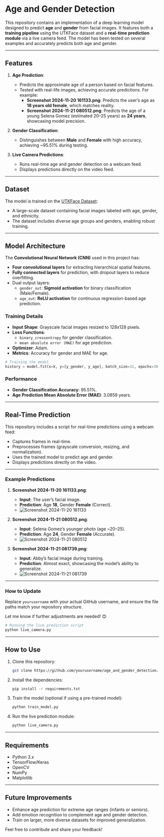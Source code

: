 
# **Age and Gender Detection**

This repository contains an implementation of a deep learning model designed to predict **age** and **gender** from facial images. It features both a **training pipeline** using the UTKFace dataset and a **real-time prediction module** via a live camera feed. The model has been tested on several examples and accurately predicts both age and gender.

---

## **Features**
1. **Age Prediction**:
   - Predicts the approximate age of a person based on facial features.
   - Tested with real-life images, achieving accurate predictions. For example:
     - **Screenshot 2024-11-20 161133.png**: Predicts the user’s age as **18 years old female**, which matches reality.
     - **Screenshot 2024-11-21 080512.png**: Predicts the age of a young Selena Gomez (estimated 20–25 years) as **24 years**, showcasing model precision.

2. **Gender Classification**:
   - Distinguishes between **Male** and **Female** with high accuracy, achieving ~95.51% during testing.

3. **Live Camera Predictions**:
   - Runs real-time age and gender detection on a webcam feed.
   - Displays predictions directly on the video feed.

---

## **Dataset**
The model is trained on the [UTKFace Dataset](https://www.kaggle.com/datasets/jangedoo/utkface-new):
- A large-scale dataset containing facial images labeled with age, gender, and ethnicity.
- The dataset includes diverse age groups and genders, enabling robust training.

---

## **Model Architecture**
The **Convolutional Neural Network (CNN)** used in this project has:
- **Four convolutional layers** for extracting hierarchical spatial features.
- **Fully connected layers** for prediction, with dropout layers to reduce overfitting.
- Dual output layers:
  - `gender_out`: **Sigmoid activation** for binary classification (Male/Female).
  - `age_out`: **ReLU activation** for continuous regression-based age prediction.

### **Training Details**
- **Input Shape**: Grayscale facial images resized to 128x128 pixels.
- **Loss Functions**:
  - `binary_crossentropy` for gender classification.
  - `mean absolute error (MAE)` for age prediction.
- **Optimizer**: Adam.
- **Metrics**: Accuracy for gender and MAE for age.

```python
# Training the model
history = model.fit(x=X, y=[y_gender, y_age], batch_size=32, epochs=30, validation_split=0.2)
```

### **Performance**
- **Gender Classification Accuracy**: 95.51%.
- **Age Prediction Mean Absolute Error (MAE)**: 3.0859 years.

---

## **Real-Time Prediction**
This repository includes a script for real-time predictions using a webcam feed:
- Captures frames in real-time.
- Preprocesses frames (grayscale conversion, resizing, and normalization).
- Uses the trained model to predict age and gender.
- Displays predictions directly on the video.


---

### **Example Predictions**
1. **Screenshot 2024-11-20 161133.png**:  
   - **Input**: The user’s facial image.  
   - **Prediction**: Age **18**, Gender **Female** (Correct).  
   - ![Screenshot 2024-11-20 161133](https://github.com/Tannu-Rawat/age_and_gender_detection/blob/main/Screenshot%2024-11-20_161133.png)

2. **Screenshot 2024-11-21 080512.png**:  
   - **Input**: Selena Gomez’s younger photo (age ~20–25).  
   - **Prediction**: Age **24**, Gender **Female** (Accurate).  
   - ![Screenshot 2024-11-21 080512](https://github.com/Tannu-Rawat/age_and_gender_detection/blob/main/Screenshots%2024-11-21_080512.png)

3. **Screenshot 2024-11-21 081739.png**:  
   - **Input**: Abby’s facial image during training.  
   - **Prediction**: Almost exact, showcasing the model’s ability to generalize.  
   - ![Screenshot 2024-11-21 081739](https://github.com/Tannu-Rawat/age_and_gender_detection/blob/main/Screenshots&2024-11-21_081739.png)

---

### **How to Update**
Replace `yourusername` with your actual GitHub username, and ensure the file paths match your repository structure.

Let me know if further adjustments are needed! 😊
```python
# Running the live prediction script
python live_camera.py
```

---

## **How to Use**
1. Clone this repository:
   ```bash
   git clone https://github.com/yourusername/age_and_gender_detection.git
   ```
2. Install the dependencies:
   ```bash
   pip install -r requirements.txt
   ```
3. Train the model (optional if using a pre-trained model):
   ```bash
   python train_model.py
   ```
4. Run the live prediction module:
   ```bash
   python live_camera.py
   ```

---

## **Requirements**
- Python 3.x
- TensorFlow/Keras
- OpenCV
- NumPy
- Matplotlib

---

## **Future Improvements**
- Enhance age prediction for extreme age ranges (infants or seniors).
- Add emotion recognition to complement age and gender detection.
- Train on larger, more diverse datasets for improved generalization.

Feel free to contribute and share your feedback!


